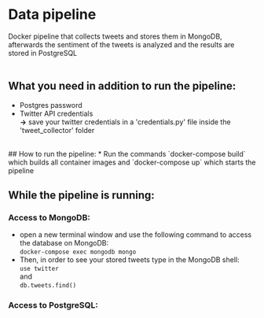 # Data pipeline

Docker pipeline that collects tweets and stores them in MongoDB, afterwards the sentiment of the tweets is analyzed and the results are stored in PostgreSQL
<br />
<br />
## What you need in addition to run the pipeline:
* Postgres password
* Twitter API credentials  
  **&rarr;** save your twitter credentials in a 'credentials.py' file inside the 'tweet_collector' folder  
<br />
## How to run the pipeline:
* Run the commands  
  `docker-compose build` which builds all container images  
  and   
  `docker-compose up` which starts the pipeline  
<br />

## While the pipeline is running:

### Access to MongoDB:
  - open a new terminal window and use the following command to access the database on MongoDB:   
    `docker-compose exec mongodb mongo`  
  - Then, in order to see your stored tweets type in the MongoDB shell:  
    `use twitter`  
    and   
    `db.tweets.find()`
    
### Access to PostgreSQL:


  
